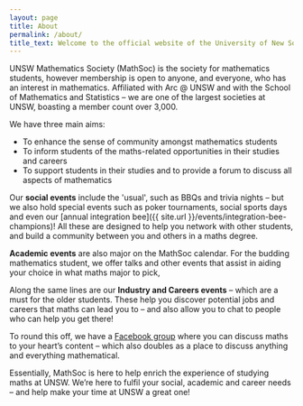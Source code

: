 ```yaml
---
layout: page
title: About
permalink: /about/
title_text: Welcome to the official website of the University of New South Wales' (UNSW) Mathematics Society!
---
```


<!-- TODO formatting, revise -->
UNSW Mathematics Society (MathSoc) is the society for mathematics students, however membership is open to anyone, and everyone, who has an interest in mathematics. Affiliated with Arc @ UNSW and with the School of Mathematics and Statistics – we are one of the largest societies at UNSW, boasting a member count over 3,000.

We have three main aims:
 - To enhance the sense of community amongst mathematics students
 - To inform students of the maths-related opportunities in their studies and careers
 - To support students in their studies and to provide a forum to discuss all aspects of mathematics

Our **social events** include the \'usual\', such as BBQs and trivia nights – but we also hold special events such as poker tournaments, social sports days and even our [annual integration bee]({{ site.url }}/events/integration-bee-champions)! All these are designed to help you network with other students, and build a community between you and others in a maths degree.

**Academic events** are also major on the MathSoc calendar. For the budding mathematics student, we offer talks and other events that assist in aiding your choice in what maths major to pick,

Along the same lines are our **Industry and Careers events** – which are a must for the older students. These help you discover potential jobs and careers that maths can lead you to – and also allow you to chat to people who can help you get there!

To round this off, we have a <a href="https://www.facebook.com/groups/1547055178894106/" target="_blank">Facebook group</a> where you can discuss maths to your heart’s content – which also doubles as a place to discuss anything and everything mathematical. 

<!-- NOTE: Facebook groups no longer exist -->
<!-- Moreover, we have dedicated [First Year](https://www.facebook.com/groups/390697447649473/) and [Higher Year](https://www.facebook.com/groups/332194420189438/) Facebook groups – and for First Years, MathSoc also releases solutions to past class tests! -->

Essentially, MathSoc is here to help enrich the experience of studying maths at UNSW. We’re here to fulfil your social, academic and career needs – and help make your time at UNSW a great one!